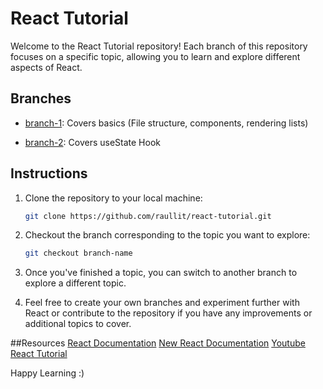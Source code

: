 # React Tutorial

Welcome to the React Tutorial repository! Each branch of this repository focuses on a specific topic, allowing you to learn and explore different aspects of React.

## Branches

- [branch-1](https://github.com/raullit/react-tutorial/tree/basics): Covers basics (File structure, components, rendering lists)

- [branch-2](https://github.com/raullit/react-tutorial/tree/useState): Covers useState Hook

## Instructions

1. Clone the repository to your local machine:

   ```bash
   git clone https://github.com/raullit/react-tutorial.git
   ```

2. Checkout the branch corresponding to the topic you want to explore:

   ```bash
   git checkout branch-name
   ```
3. Once you've finished a topic, you can switch to another branch to explore a different topic.
4. Feel free to create your own branches and experiment further with React or contribute to the repository if you have any improvements or additional topics to cover.

##Resources
[React Documentation](https://legacy.reactjs.org/docs/getting-started.html)
[New React Documentation](https://react.dev/blog/2023/03/16/introducing-react-dev)
[Youtube React Tutorial](https://youtu.be/f55qeKGgB_M)

Happy Learning :)
